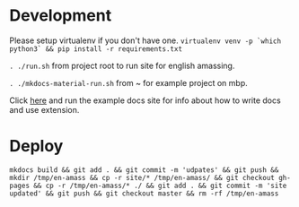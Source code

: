 # Development

Please setup virtualenv if you don't have one. 
``
virtualenv venv -p `which python3` && pip install -r requirements.txt
``

``. ./run.sh`` from project root to run site for english amassing.

``. ./mkdocs-material-run.sh`` from ~ for example project on mbp.

Click [here](https://github.com/PharrellWANG/mkdocs-material) and run the example docs site for info
about how to write docs and use extension.

# Deploy

``
mkdocs build && git add . && git commit -m 'udpates' && git push && mkdir /tmp/en-amass && cp -r site/* /tmp/en-amass/ && git checkout gh-pages && cp -r /tmp/en-amass/* ./ && git add . && git commit -m 'site updated' && git push && git checkout master && rm -rf /tmp/en-amass
``